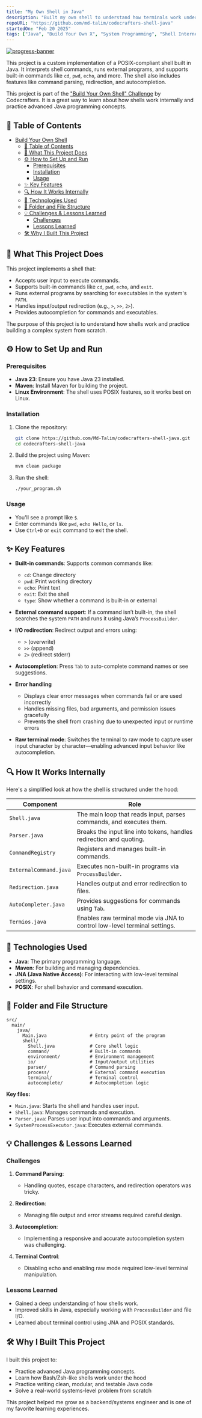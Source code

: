 ```yaml
---
title: "My Own Shell in Java"
description: "Built my own shell to understand how terminals work under the hood."
repoURL: "https://github.com/md-talim/codecrafters-shell-java"
startedOn: "Feb 20 2025"
tags: ["Java", "Build Your Own X", "System Programming", "Shell Internels"]
---
```


[![progress-banner](https://backend.codecrafters.io/progress/shell/eb3ebe86-ed97-4aea-bb51-c81237eae9c0)](https://app.codecrafters.io/users/codecrafters-bot?r=2qF)

This project is a custom implementation of a POSIX-compliant shell built in Java. It interprets shell commands, runs external programs, and supports built-in commands like `cd`, `pwd`, `echo`, and more. The shell also includes features like command parsing, redirection, and autocompletion.

This project is part of the ["Build Your Own Shell" Challenge](https://app.codecrafters.io/courses/shell/overview) by Codecrafters. It is a great way to learn about how shells work internally and practice advanced Java programming concepts.


## 📑 Table of Contents

- [Build Your Own Shell](#build-your-own-shell)
  - [📑 Table of Contents](#-table-of-contents)
  - [📌 What This Project Does](#-what-this-project-does)
  - [⚙️ How to Set Up and Run](#️-how-to-set-up-and-run)
    - [Prerequisites](#prerequisites)
    - [Installation](#installation)
    - [Usage](#usage)
  - [✨ Key Features](#-key-features)
  - [🔍 How It Works Internally](#-how-it-works-internally)
  - [🧰 Technologies Used](#-technologies-used)
  - [📁 Folder and File Structure](#-folder-and-file-structure)
  - [💡 Challenges \& Lessons Learned](#-challenges--lessons-learned)
    - [Challenges](#challenges)
    - [Lessons Learned](#lessons-learned)
  - [🛠️ Why I Built This Project](#️-why-i-built-this-project)


## 📌 What This Project Does

This project implements a shell that:

- Accepts user input to execute commands.
- Supports built-in commands like `cd`, `pwd`, `echo`, and `exit`.
- Runs external programs by searching for executables in the system's `PATH`.
- Handles input/output redirection (e.g., `>`, `>>`, `2>`).
- Provides autocompletion for commands and executables.

The purpose of this project is to understand how shells work and practice building a complex system from scratch.


## ⚙️ How to Set Up and Run

### Prerequisites

- **Java 23**: Ensure you have Java 23 installed.
- **Maven**: Install Maven for building the project.
- **Linux Environment**: The shell uses POSIX features, so it works best on Linux.

### Installation

1. Clone the repository:
   ```bash
   git clone https://github.com/Md-Talim/codecrafters-shell-java.git
   cd codecrafters-shell-java
   ```

2. Build the project using Maven:
   ```bash
   mvn clean package
   ```

3. Run the shell:
   ```bash
   ./your_program.sh
   ```

### Usage

- You'll see a prompt like `$`.
- Enter commands like `pwd`, `echo Hello`, or `ls`.
- Use `Ctrl+D` or `exit` command to exit the shell.


## ✨ Key Features

- **Built-in commands**:
  Supports common commands like:
  - `cd`: Change directory
  - `pwd`: Print working directory
  - `echo`: Print text
  - `exit`: Exit the shell
  - `type`: Show whether a command is built-in or external

- **External command support**:
  If a command isn’t built-in, the shell searches the system `PATH` and runs it using Java’s `ProcessBuilder`.

- **I/O redirection**:
  Redirect output and errors using:
  - `>` (overwrite)
  - `>>` (append)
  - `2>` (redirect stderr)

- **Autocompletion**:
  Press `Tab` to auto-complete command names or see suggestions.

- **Error handling**
  - Displays clear error messages when commands fail or are used incorrectly
  - Handles missing files, bad arguments, and permission issues gracefully
  - Prevents the shell from crashing due to unexpected input or runtime errors

- **Raw terminal mode**:
  Switches the terminal to raw mode to capture user input character by character—enabling advanced input behavior like autocompletion.


## 🔍 How It Works Internally

Here's a simplified look at how the shell is structured under the hood:

| Component              | Role                                                                      |
| ---------------------- | ------------------------------------------------------------------------- |
| `Shell.java`           | The main loop that reads input, parses commands, and executes them.       |
| `Parser.java`          | Breaks the input line into tokens, handles redirection and quoting.       |
| `CommandRegistry`      | Registers and manages built-in commands.                                  |
| `ExternalCommand.java` | Executes non-built-in programs via `ProcessBuilder`.                      |
| `Redirection.java`     | Handles output and error redirection to files.                            |
| `AutoCompleter.java`   | Provides suggestions for commands using `Tab`.                            |
| `Termios.java`         | Enables raw terminal mode via JNA to control low-level terminal settings. |


## 🧰 Technologies Used

- **Java**: The primary programming language.
- **Maven**: For building and managing dependencies.
- **JNA (Java Native Access)**: For interacting with low-level terminal settings.
- **POSIX**: For shell behavior and command execution.


## 📁 Folder and File Structure

```
src/
  main/
    java/
      Main.java                # Entry point of the program
      shell/
        Shell.java             # Core shell logic
        command/               # Built-in commands
        environment/           # Environment management
        io/                    # Input/output utilities
        parser/                # Command parsing
        process/               # External command execution
        terminal/              # Terminal control
        autocomplete/          # Autocompletion logic
```

**Key files:**
- `Main.java`: Starts the shell and handles user input.
- `Shell.java`: Manages commands and execution.
- `Parser.java`: Parses user input into commands and arguments.
- `SystemProcessExecutor.java`: Executes external commands.


## 💡 Challenges & Lessons Learned

### Challenges

1. **Command Parsing**:
   - Handling quotes, escape characters, and redirection operators was tricky.

2. **Redirection**:
   - Managing file output and error streams required careful design.

3. **Autocompletion**:
   - Implementing a responsive and accurate autocompletion system was challenging.

4. **Terminal Control**:
   - Disabling echo and enabling raw mode required low-level terminal manipulation.

### Lessons Learned

- Gained a deep understanding of how shells work.
- Improved skills in Java, especially working with `ProcessBuilder` and file I/O.
- Learned about terminal control using JNA and POSIX standards.


## 🛠️ Why I Built This Project

I built this project to:

- Practice advanced Java programming concepts.
- Learn how Bash/Zsh-like shells work under the hood
- Practice writing clean, modular, and testable Java code
- Solve a real-world systems-level problem from scratch

This project helped me grow as a backend/systems engineer and is one of my favorite learning experiences.
